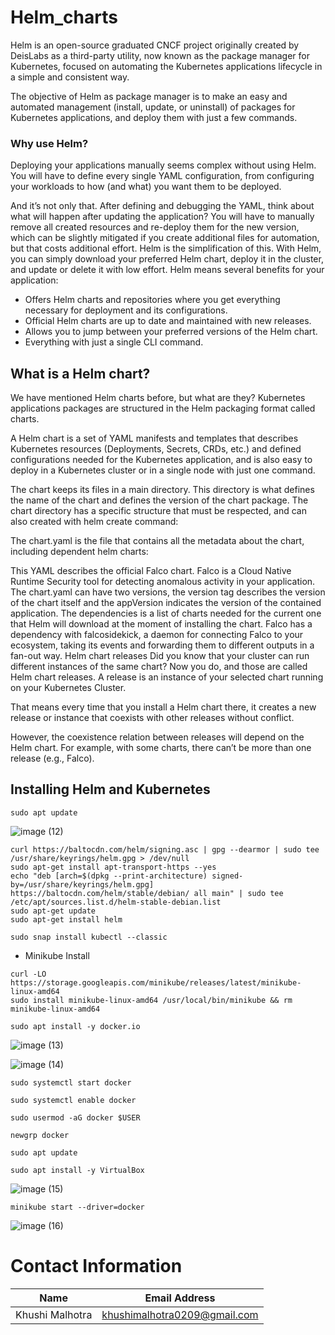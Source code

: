 # Helm_charts
Helm is an open-source graduated CNCF project originally created by DeisLabs as a third-party utility, now known as the package manager for Kubernetes, focused on automating the Kubernetes applications lifecycle in a simple and consistent way.

The objective of Helm as package manager is to make an easy and automated management (install, update, or uninstall) of packages for Kubernetes applications, and deploy them with just a few commands.


### Why use Helm?
Deploying your applications manually seems complex without using Helm. You will have to define every single YAML configuration, from configuring your workloads to how (and what) you want them to be deployed.

And it’s not only that. After defining and debugging the YAML, think about what will happen after updating the application? You will have to manually remove all created resources and re-deploy them for the new version, which can be slightly mitigated if you create additional files for automation, but that costs additional effort.
Helm is the simplification of this. With Helm, you can simply download your preferred Helm chart, deploy it in the cluster, and update or delete it with low effort. Helm means several benefits for your application:

- Offers Helm charts and repositories where you get everything necessary for deployment and its configurations.
- Official Helm charts are up to date and maintained with new releases.
- Allows you to jump between your preferred versions of the Helm chart.
- Everything with just a single CLI command.

## What is a Helm chart?
We have mentioned Helm charts before, but what are they? Kubernetes applications packages are structured in the Helm packaging format called charts.

A Helm chart is a set of YAML manifests and templates that describes Kubernetes resources (Deployments, Secrets, CRDs, etc.) and defined configurations needed for the Kubernetes application, and is also easy to deploy in a Kubernetes cluster or in a single node with just one command.

The chart keeps its files in a main directory. This directory is what defines the name of the chart and defines the version of the chart package. The chart directory has a specific structure that must be respected, and can also created with helm create command:

The chart.yaml is the file that contains all the metadata about the chart, including dependent helm charts:

This YAML describes the official Falco chart. Falco is a Cloud Native Runtime Security tool for detecting anomalous activity in your application.
The chart.yaml can have two versions, the version tag describes the version of the chart itself and the appVersion indicates the version of the contained application.
The dependencies is a list of charts needed for the current one that Helm will download at the moment of installing the chart. Falco has a dependency with falcosidekick, a daemon for connecting Falco to your ecosystem, taking its events and forwarding them to different outputs in a fan-out way.
Helm chart releases
Did you know that your cluster can run different instances of the same chart? Now you do, and those are called Helm chart releases. A release is an instance of your selected chart running on your Kubernetes Cluster.

That means every time that you install a Helm chart there, it creates a new release or instance that coexists with other releases without conflict.

However, the coexistence relation between releases will depend on the Helm chart. For example, with some charts, there can’t be more than one release (e.g., Falco).

## Installing Helm and Kubernetes

```shell
sudo apt update
```

![image (12)](https://github.com/user-attachments/assets/4560471a-1735-4674-9792-17c028174a56)


```shell 
curl https://baltocdn.com/helm/signing.asc | gpg --dearmor | sudo tee /usr/share/keyrings/helm.gpg > /dev/null
sudo apt-get install apt-transport-https --yes
echo "deb [arch=$(dpkg --print-architecture) signed-by=/usr/share/keyrings/helm.gpg] https://baltocdn.com/helm/stable/debian/ all main" | sudo tee /etc/apt/sources.list.d/helm-stable-debian.list
sudo apt-get update
sudo apt-get install helm
```

```shell
sudo snap install kubectl --classic
```

- Minikube Install

```shell 
curl -LO https://storage.googleapis.com/minikube/releases/latest/minikube-linux-amd64
sudo install minikube-linux-amd64 /usr/local/bin/minikube && rm minikube-linux-amd64
```

```shell
sudo apt install -y docker.io
```

![image (13)](https://github.com/user-attachments/assets/3069e4ac-77b9-4f4b-b6a7-5ecff5dfe6f5)

![image (14)](https://github.com/user-attachments/assets/e6072ccf-fcef-4b35-93ba-475f91c908bc)

```shell
sudo systemctl start docker
```

```shell
sudo systemctl enable docker
```

```shell
sudo usermod -aG docker $USER
```

```shell
newgrp docker
```

```shell
sudo apt update
```

```shell
sudo apt install -y VirtualBox
```

![image (15)](https://github.com/user-attachments/assets/b6669282-b105-4bd0-8ad6-22692a3faf3a)

```shell
minikube start --driver=docker
```
![image (16)](https://github.com/user-attachments/assets/3e982cd0-ecaa-49f1-af2f-767513fcb5f6)

# Contact Information
| Name            | Email Address                        |
|-----------------|--------------------------------------|
| Khushi Malhotra  | khushimalhotra0209@gmail.com |
